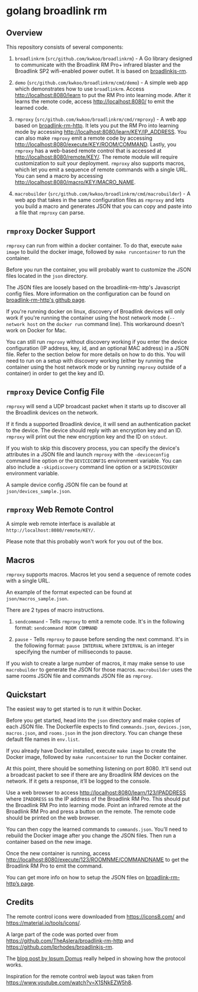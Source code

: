 # golang broadlink rm

## Overview

This repository consists of several components:

1. `broadlinkrm` (`src/github.com/kwkoo/broadlinkrm`) - A Go library designed to communicate with the Broadlink RM Pro+ infrared blaster and the Broadlink SP2 wifi-enabled power outlet. It is based on [broadlinkjs-rm](https://github.com/lprhodes/broadlinkjs-rm).

2. `demo` (`src/github.com/kwkoo/broadlinkrm/cmd/demo`) - A simple web app which demonstrates how to use `broadlinkrm`. Access <http://localhost:8080/learn> to put the RM Pro into learning mode. After it learns the remote code, access <http://localhost:8080/> to emit the learned code.

3. `rmproxy` (`src/github.com/kwkoo/broadlinkrm/cmd/rmproxy`) - A web app based on [broadlink-rm-http](https://github.com/TheAslera/broadlink-rm-http). It lets you put the RM Pro into learning mode by accessing <http://localhost:8080/learn/KEY/IP_ADDRESS>. You can also make `rmproxy` emit a remote code by accessing <http://localhost:8080/execute/KEY/ROOM/COMMAND>. Lastly, you `rmproxy` has a web-based remote control that is accessed at <http://localhost:8080/remote/KEY/>. The remote module will require customization to suit your deployment. `rmproxy` also supports macros, which let you emit a sequence of remote commands with a single URL. You can send a macro by accessing <http://localhost:8080/macro/KEY/MACRO_NAME>.

4. `macrobuilder` (`src/github.com/kwkoo/broadlinkrm/cmd/macrobuilder`) - A web app that takes in the same configuration files as `rmproxy` and lets you build a macro and generates JSON that you can copy and paste into a file that `rmproxy` can parse.


## `rmproxy` Docker Support

`rmproxy` can run from within a docker container. To do that, execute `make image` to build the docker image, followed by `make runcontainer` to run the container.

Before you run the container, you will probably want to customize the JSON files located in the `json` directory.

The JSON files are loosely based on the broadlink-rm-http's Javascript config files. More information on the configuration can be found on [broadlink-rm-http's github page](https://github.com/TheAslera/broadlink-rm-http).

If you're running docker on linux, discovery of Broadlink devices will only work if you're running the container using the host network mode (`--network host` on the `docker run` command line). This workaround doesn't work on Docker for Mac.

You can still run `rmproxy` without discovery working if you enter the device configuration (IP address, key, id, and an optional MAC address) in a JSON file. Refer to the section below for more details on how to do this. You will need to run on a setup with discovery working (either by running the container using the host network mode or by running `rmproxy` outside of a container) in order to get the key and ID.


## `rmproxy` Device Config File

`rmproxy` will send a UDP broadcast packet when it starts up to discover all the Broadlink devices on the network.

If it finds a supported Broadlink device, it will send an authentication packet to the device. The device should reply with an encryption key and an ID. `rmproxy` will print out the new encryption key and the ID on `stdout`.

If you wish to skip this discovery process, you can specify the device's attributes in a JSON file and launch `rmproxy` with the `-deviceconfig` command line option or the `DEVICECONFIG` environment variable. You can also include a `-skipdiscovery` command line option or a `SKIPDISCOVERY` environment variable.

A sample device config JSON file can be found at `json/devices_sample.json`.


## `rmproxy` Web Remote Control

A simple web remote interface is available at `http://localhost:8080/remote/KEY/`.

Please note that this probably won't work for you out of the box.

## Macros

`rmproxy` supports macros. Macros let you send a sequence of remote codes with a single URL.

An example of the format expected can be found at `json/macros_sample.json`.

There are 2 types of macro instructions.

1. `sendcommand` - Tells `rmproxy` to emit a remote code. It's in the following format: `sendcommand ROOM COMMAND`

2. `pause` - Tells `rmproxy` to pause before sending the next command. It's in the following format: `pause INTERVAL` where `INTERVAL` is an integer specifying the number of milliseconds to pause.

If you wish to create a large number of macros, it may make sense to use `macrobuilder` to generate the JSON for those macros. `macrobuilder` uses the same rooms JSON file and commands JSON file as `rmproxy`.

## Quickstart

The easiest way to get started is to run it within Docker.

Before you get started, head into the `json` directory and make copies of each JSON file. The Dockerfile expects to find `commands.json`, `devices.json`, `macros.json`, and `rooms.json` in the json directory. You can change these default file names in `env.list`.

If you already have Docker installed, execute `make image` to create the Docker image, followed by `make runcontainer` to run the Docker container.

At this point, there should be something listening on port 8080. It’ll send out a broadcast packet to see if there are any Broadlink RM devices on the network. If it gets a response, it’ll be logged to the console.

Use a web browser to access <http://localhost:8080/learn/123/IPADDRESS> where `IPADDRESS` ss the IP address of the Broadlink RM Pro. This should put the Broadlink RM Pro into learning mode. Point an infrared remote at the Broadlink RM Pro and press a button on the remote. The remote code should be printed on the web browser.

You can then copy the learned commands to `commands.json`. You’ll need to rebuild the Docker image after you change the JSON files. Then run a container based on the new image.

Once the new container is running, access <http://localhost:8080/execute/123/ROOMNME/COMMANDNAME> to get the Broadlink RM Pro to emit the command.

You can get more info on how to setup the JSON files on [broadlink-rm-http’s page](https://github.com/TheAslera/broadlink-rm-http).


## Credits

The remote control icons were downloaded from <https://icons8.com/> and <https://material.io/tools/icons/>.

A large part of the code was ported over from <https://github.com/TheAslera/broadlink-rm-http> and <https://github.com/lprhodes/broadlinkjs-rm>.

The [blog post by Ipsum Domus](https://blog.ipsumdomus.com/broadlink-smart-home-devices-complete-protocol-hack-bc0b4b397af1) really helped in showing how the protocol works.

Inspiration for the remote control web layout was taken from <https://www.youtube.com/watch?v=X1SNkEZW5h8>.
